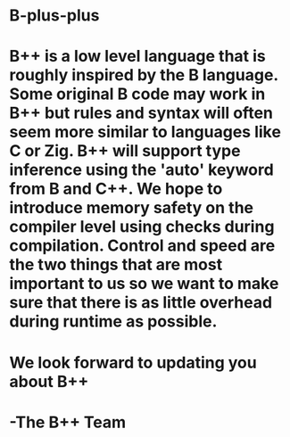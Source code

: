 # B-plus-plus
# B++ is a low level language that is roughly inspired by the B language. Some original B code may work in B++ but rules and syntax will often seem more similar to languages like C or Zig. B++ will support type inference using the 'auto' keyword from B and C++. We hope to introduce memory safety on the compiler level using checks during compilation. Control and speed are the two things that are most important to us so we want to make sure that there is as little overhead during runtime as possible.
# We look forward to updating you about B++
# -The B++ Team
